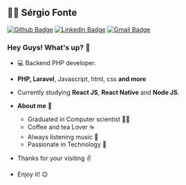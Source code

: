 ## :man_technologist: Sérgio Fonte

[![Github Badge](https://img.shields.io/badge/-Github-000?style=flat-square&logo=Github&logoColor=white&link=https://github.com/RomuloBraga92)](https://github.com/williamfonte27)
[![Linkedin Badge](https://img.shields.io/badge/-LinkedIn-blue?style=flat-square&logo=Linkedin&logoColor=white&link=https://www.linkedin.com/in/romulo-braga/)](https://www.linkedin.com/in/sergiofonte/)
[![Gmail Badge](https://img.shields.io/badge/-Gmail-c14438?style=flat-square&logo=Gmail&logoColor=white&link=mailto:romulo.braga.92@gmail.com)](mailto:williamfonte27@gmail.com)


### Hey Guys! What's up? 🤙

- :computer: Backend PHP developer.
- **PHP, Laravel**, Javascript, html, css **and more**
- Currently studying **React JS**, **React Native** and **Node JS**.

- **About me** :eyes:
  - Graduated in Computer scientist 👨‍🔬 
  - Coffee and tea Lover :coffee:
  - Always listening music :musical_note:
  - Passionate in Technology :revolving_hearts:

- Thanks for your visiting :v: 
- Enjoy it! :wink:
